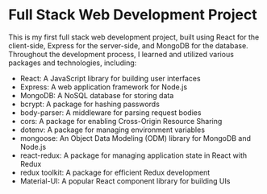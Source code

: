 # Full Stack Web Development Project

This is my first full stack web development project, built using React for the client-side, Express for the server-side, and MongoDB for the database. Throughout the development process, I learned and utilized various packages and technologies, including:

- React: A JavaScript library for building user interfaces
- Express: A web application framework for Node.js
- MongoDB: A NoSQL database for storing data
- bcrypt: A package for hashing passwords
- body-parser: A middleware for parsing request bodies
- cors: A package for enabling Cross-Origin Resource Sharing
- dotenv: A package for managing environment variables
- mongoose: An Object Data Modeling (ODM) library for MongoDB and Node.js
- react-redux: A package for managing application state in React with Redux
- redux toolkit: A package for efficient Redux development
- Material-UI: A popular React component library for building UIs

